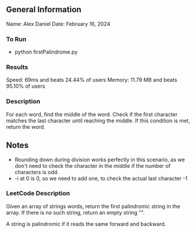 ## General Information
Name: Alex Daniel
Date: February 16, 2024

### To Run
- python firstPalindrome.py

### Results
Speed: 69ms and beats 24.44% of users
Memory: 11.79 MB and beats 95.10% of users

### Description
For each word, find the middle of the word. Check if the first character matches the last character until reaching
the middle. If this condition is met, return the word.

## Notes
- Rounding down during division works perfectly in this scenario, as we don't need to check the character in the middle
if the number of characters is odd.
- -i at 0 is 0, so we need to add one, to check the actual last character -1

### LeetCode Description
Given an array of strings words, return the first palindromic string in the array. If there is no such string, return an empty string "".

A string is palindromic if it reads the same forward and backward.